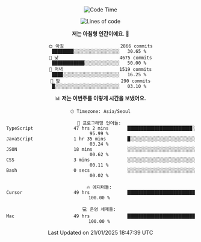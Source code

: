 <div align="center">

<br />

 <!--START_SECTION:waka-->
![Code Time](http://img.shields.io/badge/Code%20Time-4%2C040%20hrs%2029%20mins-blue)

![Lines of code](https://img.shields.io/badge/%EC%A0%80%EB%8A%94%20%EC%97%AC%ED%83%9C%EA%B9%8C%EC%A7%80%20-4.9%20million%20%EC%A4%84%EC%9D%98%20%EC%BD%94%EB%93%9C%EB%A5%BC%20%EC%9E%91%EC%84%B1%ED%96%88%EC%96%B4%EC%9A%94.-blue)

**저는 아침형 인간이에요. 🐤** 

```text
🌞 아침                     2866 commits        ████████░░░░░░░░░░░░░░░░░   30.65 % 
🌆 낮　                     4675 commits        ████████████░░░░░░░░░░░░░   50.00 % 
🌃 저녁                     1519 commits        ████░░░░░░░░░░░░░░░░░░░░░   16.25 % 
🌙 밤　                     290 commits         █░░░░░░░░░░░░░░░░░░░░░░░░   03.10 % 
```


📊 **저는 이번주를 이렇게 시간을 보냈어요.** 

```text
🕑︎ Timezone: Asia/Seoul

💬 프로그래밍 언어들: 
TypeScript               47 hrs 2 mins       ████████████████████████░   95.99 % 
JavaScript               1 hr 35 mins        █░░░░░░░░░░░░░░░░░░░░░░░░   03.24 % 
JSON                     18 mins             ░░░░░░░░░░░░░░░░░░░░░░░░░   00.62 % 
CSS                      3 mins              ░░░░░░░░░░░░░░░░░░░░░░░░░   00.11 % 
Bash                     0 secs              ░░░░░░░░░░░░░░░░░░░░░░░░░   00.02 % 

🔥 에디터들: 
Cursor                   49 hrs              █████████████████████████   100.00 % 

💻 운영 체제들: 
Mac                      49 hrs              █████████████████████████   100.00 % 
```


 Last Updated on 21/01/2025 18:47:39 UTC
<!--END_SECTION:waka-->

</div>
